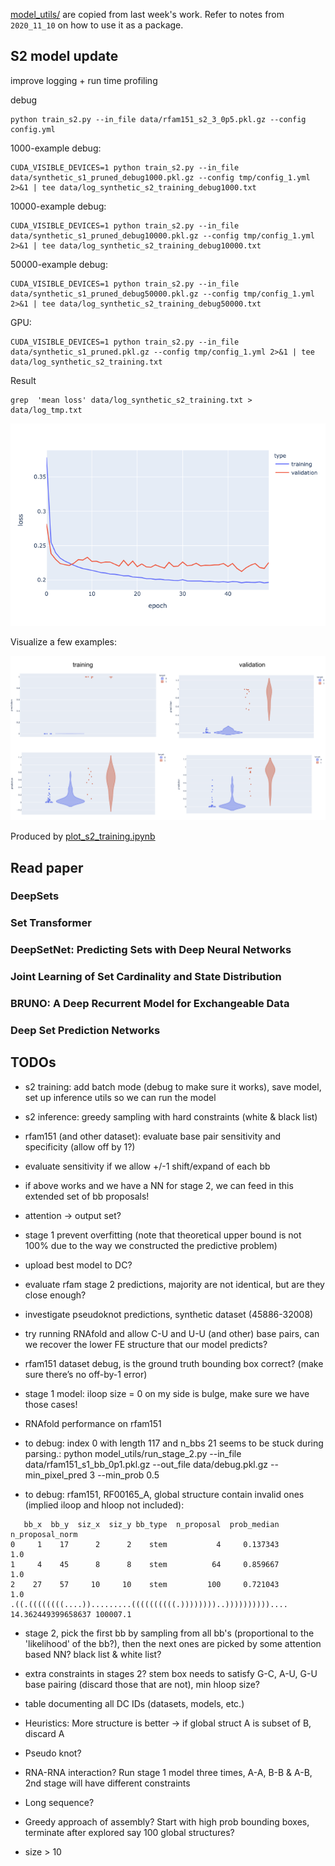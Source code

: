 [model_utils/](/model_utils) are copied from last week's work.
Refer to notes from `2020_11_10` on how to use it as a package.

## S2 model update

improve logging + run time profiling

debug

```
python train_s2.py --in_file data/rfam151_s2_3_0p5.pkl.gz --config config.yml
```


1000-example debug:

```
CUDA_VISIBLE_DEVICES=1 python train_s2.py --in_file data/synthetic_s1_pruned_debug1000.pkl.gz --config tmp/config_1.yml 2>&1 | tee data/log_synthetic_s2_training_debug1000.txt
```

10000-example debug:

```
CUDA_VISIBLE_DEVICES=1 python train_s2.py --in_file data/synthetic_s1_pruned_debug10000.pkl.gz --config tmp/config_1.yml 2>&1 | tee data/log_synthetic_s2_training_debug10000.txt
```

50000-example debug:

```
CUDA_VISIBLE_DEVICES=1 python train_s2.py --in_file data/synthetic_s1_pruned_debug50000.pkl.gz --config tmp/config_1.yml 2>&1 | tee data/log_synthetic_s2_training_debug50000.txt
```

GPU:

```
CUDA_VISIBLE_DEVICES=1 python train_s2.py --in_file data/synthetic_s1_pruned.pkl.gz --config tmp/config_1.yml 2>&1 | tee data/log_synthetic_s2_training.txt
```


Result

```
grep  'mean loss' data/log_synthetic_s2_training.txt > data/log_tmp.txt
```


![plot/s2_training.png](plot/s2_training.png)

Visualize a few examples:

![plot/example_pred_distribution.png](plot/example_pred_distribution.png)


Produced by [plot_s2_training.ipynb](plot_s2_training.ipynb)






## Read paper

### DeepSets




### Set Transformer


### DeepSetNet: Predicting Sets with Deep Neural Networks

### ﻿Joint Learning of Set Cardinality and State Distribution

### ﻿BRUNO: A Deep Recurrent Model for Exchangeable Data


### Deep Set Prediction Networks




## TODOs

- s2 training: add batch mode (debug to make sure it works), save model, set up inference utils so we can run the model

- s2 inference: greedy sampling with hard constraints (white & black list)

- rfam151 (and other dataset): evaluate base pair sensitivity and specificity (allow off by 1?)

- evaluate sensitivity if we allow +/-1 shift/expand of each bb

- if above works and we have a NN for stage 2, we can feed in this extended set of bb proposals!

- attention -> output set?

- stage 1 prevent overfitting (note that theoretical upper bound is not 100% due to the way we constructed the predictive problem)

- upload best model to DC?

- evaluate rfam stage 2 predictions, majority are not identical, but are they close enough?

- investigate pseudoknot predictions, synthetic dataset (45886-32008)

- try running RNAfold and allow C-U and U-U (and other) base pairs, can we recover the lower FE structure that our model predicts?

- rfam151 dataset debug, is the ground truth bounding box correct? (make sure there’s no off-by-1 error)

- stage 1 model: iloop size = 0 on my side is bulge, make sure we have those cases!

- RNAfold performance on rfam151

- to debug: index 0 with length 117 and n_bbs 21 seems to be stuck during parsing.: python model_utils/run_stage_2.py --in_file data/rfam151_s1_bb_0p1.pkl.gz --out_file data/debug.pkl.gz --min_pixel_pred 3 --min_prob 0.5

- to debug: rfam151, RF00165_A, global structure contain invalid ones (implied iloop and hloop not included):
```
   bb_x  bb_y  siz_x  siz_y bb_type  n_proposal  prob_median  n_proposal_norm
0     1    17      2      2    stem           4     0.137343              1.0
1     4    45      8      8    stem          64     0.859667              1.0
2    27    57     10     10    stem         100     0.721043              1.0
.((.((((((((....)).........((((((((((.))))))))..)))))))))).... 14.362449399658637 100007.1
```

- stage 2, pick the first bb by sampling from all bb's (proportional to the 'likelihood' of the bb?),
then the next ones are picked by some attention based NN? black list & white list?

- extra constraints in stages 2? stem box needs to satisfy G-C, A-U, G-U base pairing (discard those that are not),
min hloop size?

- table documenting all DC IDs (datasets, models, etc.)


- Heuristics: More structure is better -> if global struct A is subset of B, discard A

- Pseudo knot?

- RNA-RNA interaction? Run stage 1 model three times, A-A, B-B & A-B, 2nd stage will have different constraints

- Long sequence?

- Greedy approach of assembly? Start with high prob bounding boxes, terminate after explored say 100 global structures?

- size > 10
